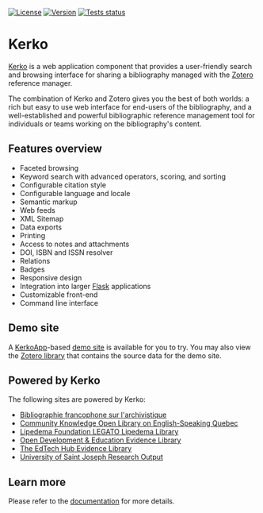 [![License](https://img.shields.io/pypi/l/kerko)][Kerko]
[![Version](https://img.shields.io/pypi/v/kerko?color=informational)][Kerko_pypi]
[![Tests status](https://github.com/whiskyechobravo/kerko/workflows/tests/badge.svg)][Kerko_actions]

# Kerko

[Kerko] is a web application component that provides a user-friendly search and
browsing interface for sharing a bibliography managed with the [Zotero]
reference manager.

The combination of Kerko and Zotero gives you the best of both worlds: a rich
but easy to use web interface for end-users of the bibliography, and a
well-established and powerful bibliographic reference management tool for
individuals or teams working on the bibliography's content.

## Features overview

- Faceted browsing
- Keyword search with advanced operators, scoring, and sorting
- Configurable citation style
- Configurable language and locale
- Semantic markup
- Web feeds
- XML Sitemap
- Data exports
- Printing
- Access to notes and attachments
- DOI, ISBN and ISSN resolver
- Relations
- Badges
- Responsive design
- Integration into larger [Flask] applications
- Customizable front-end
- Command line interface

## Demo site

A [KerkoApp]-based [demo site][KerkoApp_demo] is available for you to try. You
may also view the [Zotero library][Zotero_demo] that contains the source data
for the demo site.

## Powered by Kerko

The following sites are powered by Kerko:

- [Bibliographie francophone sur l'archivistique](https://bibliopiaf.ebsi.umontreal.ca/)
- [Community Knowledge Open Library on English-Speaking Quebec](https://ckol.quescren.ca/)
- [Lipedema Foundation LEGATO Lipedema Library](https://library.lipedema.org/)
- [Open Development & Education Evidence Library](https://docs.opendeved.net/)
- [The EdTech Hub Evidence Library](http://docs.edtechhub.org/)
- [University of Saint Joseph Research Output](https://research.usj.edu.mo/)

## Learn more

Please refer to the [documentation][Kerko_documentation] for more details.


[Flask]: https://pypi.org/project/Flask/
[Kerko]: https://github.com/whiskyechobravo/kerko
[Kerko_actions]: https://github.com/whiskyechobravo/kerko/actions
[Kerko_documentation]: #
[Kerko_pypi]: https://pypi.org/project/Kerko/
[KerkoApp]: https://github.com/whiskyechobravo/kerkoapp
[KerkoApp_demo]: https://demo.kerko.whiskyechobravo.com
[Zotero]: https://www.zotero.org/
[Zotero_demo]: https://www.zotero.org/groups/2348869/kerko_demo/items
